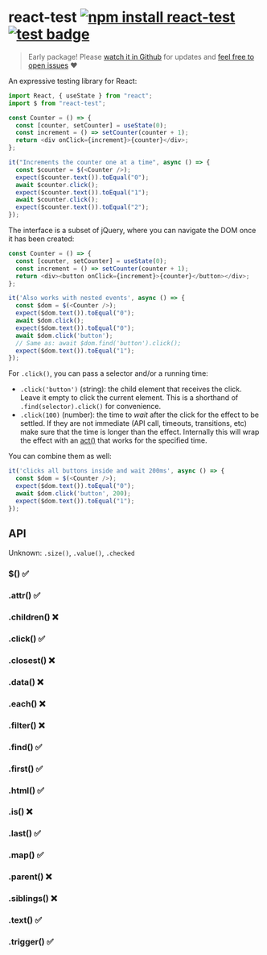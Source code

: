 # react-test [![npm install react-test](https://img.shields.io/badge/npm%20install-react--test-blue.svg)](https://www.npmjs.com/package/react-test) [![test badge](https://github.com/franciscop/react-test/workflows/tests/badge.svg)](https://github.com/franciscop/react-test/blob/master/.github/workflows/tests.yml)

> Early package! Please [watch it in Github](https://github.com/franciscop/react-test/watchers) for updates and [feel free to open issues](https://github.com/franciscop/react-test/issues) ❤️

An expressive testing library for React:

```js
import React, { useState } from "react";
import $ from "react-test";

const Counter = () => {
  const [counter, setCounter] = useState(0);
  const increment = () => setCounter(counter + 1);
  return <div onClick={increment}>{counter}</div>;
};

it("Increments the counter one at a time", async () => {
  const $counter = $(<Counter />);
  expect($counter.text()).toEqual("0");
  await $counter.click();
  expect($counter.text()).toEqual("1");
  await $counter.click();
  expect($counter.text()).toEqual("2");
});
```

The interface is a subset of jQuery, where you can navigate the DOM once it has been created:

```js
const Counter = () => {
  const [counter, setCounter] = useState(0);
  const increment = () => setCounter(counter + 1);
  return <div><button onClick={increment}>{counter}</button></div>;
};

it('Also works with nested events', async () => {
  const $dom = $(<Counter />);
  expect($dom.text()).toEqual("0");
  await $dom.click();
  expect($dom.text()).toEqual("0");
  await $dom.click('button');
  // Same as: await $dom.find('button').click();
  expect($dom.text()).toEqual("1");
});
```

For `.click()`, you can pass a selector and/or a running time:
- `.click('button')` (string): the child element that receives the click. Leave it empty to click the current element. This is a shorthand of `.find(selector).click()` for convenience.
- `.click(100)` (number): the time to *wait* after the click for the effect to be settled. If they are not immediate (API call, timeouts, transitions, etc) make sure that the time is longer than the effect. Internally this will wrap the effect with an [act()](https://reactjs.org/docs/test-utils.html#act) that works for the specified time.

You can combine them as well:

```js
it('clicks all buttons inside and wait 200ms', async () => {
  const $dom = $(<Counter />);
  expect($dom.text()).toEqual("0");
  await $dom.click('button', 200);
  expect($dom.text()).toEqual("1");
});
```



## API

Unknown: `.size()`, `.value()`, `.checked`

### $() ✅

### .attr() ✅

### .children() ❌

### .click() ✅

### .closest() ❌

### .data() ❌

### .each() ❌

### .filter() ❌

### .find() ✅

### .first() ✅

### .html() ✅

### .is() ❌

### .last() ✅

### .map() ✅

### .parent() ❌

### .siblings() ❌

### .text() ✅

### .trigger() ✅
